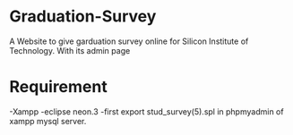 # Graduation-Survey
A Website to give garduation survey online for Silicon Institute of Technology. With its admin page 


# Requirement
-Xampp
-eclipse neon.3
-first export stud_survey(5).spl in phpmyadmin of xampp mysql server.
